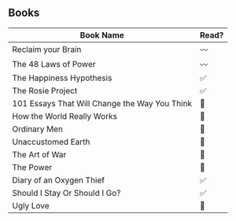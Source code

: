 ## Books

| Book Name  | Read? |
| ------------- | ------------- |
| Reclaim your Brain  | 〰️ |
| The 48 Laws of Power | 〰️ |
| The Happiness Hypothesis | ✅|
| The Rosie Project | ✅ |
| 101 Essays That Will Change the Way You Think  | 🔲 |
| How the World Really Works  | 🔲 |
| Ordinary Men  | 🔲 |
| Unaccustomed Earth  | 🔲  |
| The Art of War  | 🔲 |
| The Power  | 🔲 |
| Diary of an Oxygen Thief  | ✅ |
| Should I Stay Or Should I Go?  | ✅ |
| Ugly Love | 🔲 |

